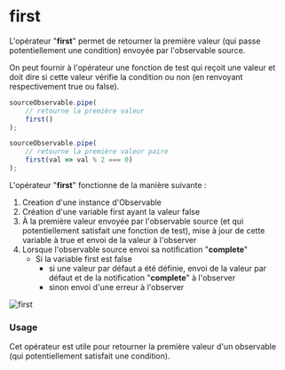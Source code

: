 # first
L'opérateur "**first**" permet de retourner la première valeur (qui passe potentiellement 
une condition) envoyée par l'observable source.

On peut fournir à l'opérateur une fonction de test qui reçoit une valeur
et doit dire si cette valeur vérifie la condition ou non (en renvoyant respectivement
true ou false).


```javascript
sourceObservable.pipe(
    // retourne la première valeur
    first()
);

sourceObservable.pipe(
	// retourne la première valeur paire
	first(val => val % 2 === 0)
);
```

L'opérateur "**first**" fonctionne de la manière suivante :
1. Creation d'une instance d'Observable
2. Création d'une variable first ayant la valeur false
3. À la première valeur envoyée par l'observable source (et qui potentiellement satisfait
   une fonction de test), mise à jour de cette variable à true et envoi de la valeur à l'observer
4. Lorsque l'observable source envoi sa notification "**complete**"
    * Si la variable first est false
        * si une valeur par défaut a été définie, envoi de la valeur par défaut et de la notification
          "**complete**" à l'observer
        * sinon envoi d'une erreur à l'observer


![first](http://www.plantuml.com/plantuml/proxy?cache=no&src=https://raw.githubusercontent.com/cedriclecocq/rxjs-exemple/main/filtering/first/first.puml)

### Usage

Cet opérateur est utile pour retourner la première valeur d'un observable (qui potentiellement
satisfait une condition).